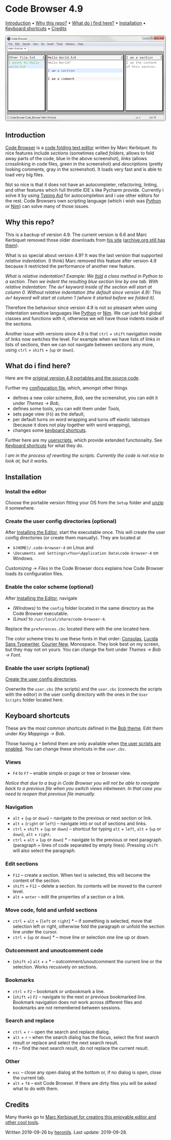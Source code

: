 # Code Browser 4.9

[Introduction](#introduction) • [Why this repo?](#why-this-repo) • [What do i find here?](#what-do-i-find-here) • [Installation](#installation) • [Keyboard shortcuts](#keyboard-shortcuts) • [Credits](#credits)

![Screenshot of Code Browser](Screenshot.png)

## Introduction

[Code Browser](http://tibleiz.net/code-browser/) is a [code folding text editor](http://www.tibleiz.net/code-browser/code-folding.html) written by Marc Kerbiquet. Its nice features include *sections* (sometimes called *folders*, allows to fold away parts of the code, blue in the above screenshot), *links* (allows crosslinking in code files, green in the screenshot) and *descriptions* (pretty looking comments, gray in the screenshot). It loads very fast and is able to load very big files.

Not so nice is that it does not have an autocompleter, refactoring, linting, and other features which full throttle IDE´s like Pycharm provide. Currently i solve it by using [Typing Aid](https://github.com/ManiacDC/TypingAid) for autocompletion and i use other editors for the rest. Code Browsers own scripting language (which i wish was [Python](https://www.python.org/) or [Nim](https://nim-lang.org/)) can solve many of those issues.

## Why this repo?

This is a backup of version 4.9. The current version is 6.6 and Marc Kerbiquet removed those older downloads from [his site](http://tibleiz.net/code-browser/download.html) ([archive.org still has them](https://web.archive.org/web/20160912162221/http://tibleiz.net:80/code-browser/download.html)).

What is so special about version 4.9? It was the last version that supported *relative indentation*. (I think) Marc removed this feature after version 4.9 because it restricted the performance of another new feature.

*What is relative indentation? Example: We [fold](http://www.tibleiz.net/code-browser/code-folding.html) a class method in Python to a section. Then we indent the resulting blue section line by one tab. With relative indentation: The `def` keyword inside of the section will start at column 0. Without relative indentation (the default since version 4.9): This `def` keyword will start at column 1 (where it started before we folded it).*

Therefore the behaviour since version 4.9 is not so pleasant when using indentation sensitive languages like [Python](https://www.python.org/) or [Nim](https://nim-lang.org/). We can just fold global classes and functions with it, otherwise we will have those indents inside of the sections.

Another issue with versions since 4.9 is that `ctrl` + `shift` navigation inside of links now switches the level. For example when we have lists of links in lists of sections, then we can not navigate between sections any more, using `ctrl` + `shift` + (`up` or `down`).

## What do i find here?

Here are the [original version 4.9 portables and the source code](#install-the-editor).

Further my [configuration file](#enable-the-color-scheme-optional), which, amongst other things

* defines a new color scheme, *Bob*, see the screenshot, you can edit it under *Themes → Bob*,
* defines some tools, you can edit them under *Tools*,
* sets page view (`F5`) as the default,
* per default turns on word wrapping and turns off elastic tabstops (because it does not play together with word wrapping),
* changes some [keyboard shortcuts](#keyboard-shortcuts).

Further here are my [userscripts](#enable-the-user-scripts-optional), which provide extended functionality. See [Keyboard shortcuts](#keyboard-shortcuts) for what they do.

*I am in the process of rewriting the scripts. Currently the code is not nice to look at, but it works.*

## Installation

### Install the editor

Choose the portable version fitting your OS from the `Setup` folder and [unzip](https://www.7-zip.org/) it somewhere.

### Create the user config directories (optional)

After [Installing the Editor](#install-the-editor), start the executable once. This will create the user config directories (or create them manually). They are located at

* `$(HOME)/.code-browser-4` on Linux and
* `\Documents and Settings\<You>\Application Data\code-browser-4` on Windows.

*Customizing* → *Files* in the Code Browser docs explains how Code Browser loads its configuration files.

### Enable the color scheme (optional)

After [Installing the Editor](#install-the-editor), navigate

* *(Windows)* to the `config` folder located in the same directory as the Code Browser executable.
* *(Linux)* to `/usr/local/share/code-browser-4`.

Replace the `preferences.cbc` located there with the one located here.

The color scheme tries to use these fonts in that order: [Consolas](https://www.google.com/search?q=Download+Consolas+font), [Lucida Sans Typewriter](https://www.google.com/search?q=Download+Lucida+Sans+Typewriter+font), [Courier New](https://www.google.com/search?q=Download+Courier+New+font), Monospace. They look best on my screen, but they may not on yours. You can change the font under *Themes → Bob → Font*.

### Enable the user scripts (optional)

[Create the user config directories](#create-the-user-config-directories-optional).

Overwrite the `user.cbs` (the scripts) and the `user.cbc` (connects the scripts with the editor) in the user config directory with the ones in the `User Scripts` folder located here.

## Keyboard shortcuts

These are the most common shortcuts defined in the [Bob theme](#enable-the-color-scheme-optional). Edit them under *Key Mappings → Bob*.

Those having a `*` behind them are only available when [the user scripts are enabled](#enable-the-user-scripts-optional). You can change these shortcuts in the `user.cbc`.

### Views

* `F4` to `F7` – enable simple or page or tree or browser view.

*Notice that due to a bug in Code Browser you will not be able to navigate back to a previous file when you switch views inbetween. In that case you need to reopen that previous file manually.*

### Navigation

* `alt` + (`up` or `down`) – navigate to the previous or next section or link.
* `alt` + (`right` or `left`) – navigate into or out of sections and links.
* `ctrl` + `shift` + (`up` or `down`) – shortcut for typing `alt` + `left`, `alt` + (`up` or `down`), `alt` + `right`.
* `ctrl` + `alt` + (`up` or `down`) \* – navigate to the previous or next paragraph. (paragraph = lines of code separated by empty lines). Pressing `shift` will also select the paragraph.

### Edit sections

* `F12` – create a section. When text is selected, this will become the content of the section.
* `shift` + `F12` – delete a section. Its contents will be moved to the current level.
* `alt` + `enter` – edit the properties of a section or a link.

### Move code, fold and unfold sections

* `ctrl` + `alt` + (`left` or `right`) \* – if something is selected, move that selection left or right, otherwise fold the paragraph or unfold the section line under the cursor.
* `ctrl` + (`up` or `down`) \* – move line or selection one line up or down.

### Outcomment and unoutcomment code

* (`shift` +) `alt` + `x` \* – outcomment/unoutcomment the current line or the selection. Works recusively on sections.

### Bookmarks

* `ctrl` + `F2` – bookmark or unbookmark a line.
* (`shift` +) `F2` – navigate to the next or previous bookmarked line. Bookmark navigation does not work across different files and bookmarks are not remembered between sessions.

### Search and replace

* `ctrl` + `r` – open the search and replace dialog.
* `alt` + `r` – when the search dialog has the focus, select the first search result or replace and select the next search result.
* `F3` – find the next search result, do not replace the current result.

### Other

* `esc` – close any open dialog at the bottom or, if no dialog is open, close the current tab.
* `alt` + `f4` – exit Code Browser. If there are dirty files you will be asked what to do with them.

## Credits

Many thanks go to [Marc Kerbiquet for creating this enjoyable editor and other cool tools](http://tibleiz.net/).

Written 2019-09-26 by [heronils](https://github.com/heronils?tab=repositories). Last update: 2019-09-28.
